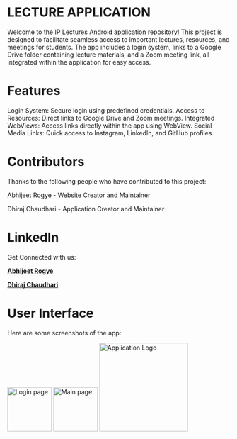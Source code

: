 # LECTURE APPLICATION
Welcome to the IP Lectures Android application repository! This project is designed to facilitate seamless access to important lectures, resources, and meetings for students. The app includes a login system, links to a Google Drive folder containing lecture materials, and a Zoom meeting link, all integrated within the application for easy access.

# Features
Login System: Secure login using predefined credentials.
Access to Resources: Direct links to Google Drive and Zoom meetings.
Integrated WebViews: Access links directly within the app using WebView.
Social Media Links: Quick access to Instagram, LinkedIn, and GitHub profiles.

# Contributors
Thanks to the following people who have contributed to this project:

Abhijeet Rogye -  Website Creator and Maintainer

Dhiraj Chaudhari - Application Creator and Maintainer 

# LinkedIn
Get Connected with us:

**[Abhijeet Rogye](https://www.linkedin.com/in/abhijeetrogye/)**

**[Dhiraj Chaudhari](https://www.linkedin.com/in/dhiraj-chaudhari-06ba10259/)**

# User Interface

Here are some screenshots of the app:

<img src="https://github.com/abhijeetrogye/IPLECTURE/assets/115779337/58f67aec-48c3-408c-ada5-9074bb6c8e51" alt="Login page" width="100">

<img src="https://github.com/abhijeetrogye/IPLECTURE/assets/115779337/e93f86b9-c7d6-40e9-b870-fa2a85f8cc0f" alt="Main page" width="100">

<img src="https://github.com/abhijeetrogye/IPLECTURE/assets/115779337/536b576c-04fb-42d7-afa0-0c53886d9a60" alt="Application Logo" width="200">



